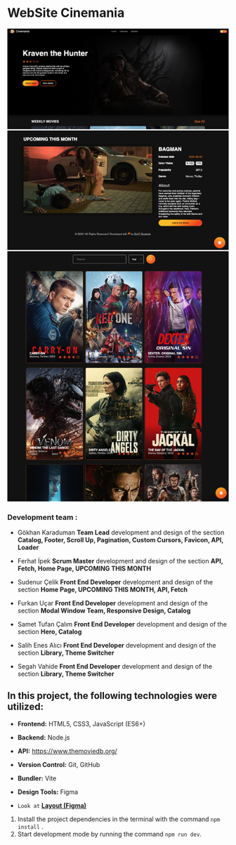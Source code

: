# WebSite Cinemania

![Web Page](./assets/home.png)
![Web Page](./assets/upcoming.png)
![Web Page](./assets/catolog.png)



### Development team :

- Gökhan Karaduman **Team Lead** development and design of the section **Catalog, Footer, Scroll Up, Pagination, Custom Cursors, Favicon, API, Loader**

- Ferhat İpek **Scrum Master** development and design of the section
  **API, Fetch, Home Page, UPCOMING THIS MONTH**

- Sudenur Çelik **Front End Developer** development and design of the section
  **Home Page, UPCOMING THIS MONTH, API, Fetch**

- Furkan Uçar **Front End Developer** development and design of the section
  **Modal Window Team, Responsive Design, Catalog**

- Samet Tufan Çalım **Front End Developer** development and design of the
  section **Hero, Catalog**

- Salih Enes Alıcı **Front End Developer** development and design of the section
  **Library, Theme Switcher**

- Segah Vahide **Front End Developer** development and design of the
  section **Library, Theme Switcher**



## In this project, the following technologies were utilized:

- **Frontend:** HTML5, CSS3, JavaScript (ES6+)
- **Backend:** Node.js
- **API:** https://www.themoviedb.org/
- **Version Control:** Git, GitHub
- **Bundler:** Vite
- **Design Tools:** Figma




- `Look at`
  [**Layout (Figma)**](https://www.figma.com/file/z7VY1GvA5xVR2ix7xeOfxx/Cinemania?node-id=0%3A1&t=5JeXJy1vNB96LXPG-1)

1. Install the project dependencies in the terminal with the command
   `npm install` .
2. Start development mode by running the command `npm run dev`.
